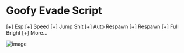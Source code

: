 # Goofy Evade Script
[+] Esp 
[+] Speed
[+] Jump Shit
[+] Auto Respawn 
[+] Respawn
[+] Full Bright
[+] More...

![image](https://user-images.githubusercontent.com/109815874/193411926-2d4a940a-c674-4c46-98cf-128d388fe382.png)
